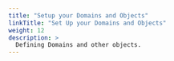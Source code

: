 ```yaml
---
title: "Setup your Domains and Objects"
linkTitle: "Set Up your Domains and Objects"
weight: 12
description: >
  Defining Domains and other objects.
---
```



